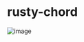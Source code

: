 # rusty-chord
![image](https://github.com/legoeland06/rusty-chord/assets/45659378/4fe1321a-982c-4418-9126-7d10765b2259)
